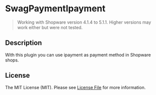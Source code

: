 # SwagPaymentIpayment
> Working with Shopware version 4.1.4 to 5.1.1.
> Higher versions may work either but were not tested.

## Description
With this plugin you can use ipayment as payment method in Shopware shops.

## License

The MIT License (MIT). Please see [License File](LICENSE) for more information.
